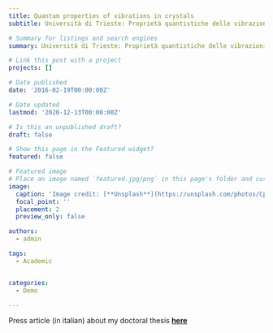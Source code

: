 ```yaml
---
title: Quantum properties of vibrations in crystals
subtitle: Università di Trieste: Proprietà quantistiche delle vibrazioni nei cristalli

# Summary for listings and search engines
summary: Università di Trieste: Proprietà quantistiche delle vibrazioni nei cristalli

# Link this post with a project
projects: []

# Date published
date: '2016-02-19T00:00:00Z'

# Date updated
lastmod: '2020-12-13T00:00:00Z'

# Is this an unpublished draft?
draft: false

# Show this page in the Featured widget?
featured: false

# Featured image
# Place an image named `featured.jpg/png` in this page's folder and customize its options here.
image:
  caption: 'Image credit: [**Unsplash**](https://unsplash.com/photos/CpkOjOcXdUY)'
  focal_point: ''
  placement: 2
  preview_only: false

authors:
  - admin

tags:
  - Academic


categories:
  - Demo

---
```



Press article (in italian) about my doctoral thesis  [**here**]([https://wowchemy.com/templates/](https://www.lescienze.it/lanci/2016/02/09/news/universita_di_trieste_proprieta_quantistiche_delle_vibrazioni_nei_cristalli-2965259/))
